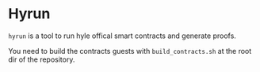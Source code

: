 # Hyrun

`hyrun` is a tool to run hyle offical smart contracts and generate proofs.

You need to build the contracts guests with `build_contracts.sh` at the root dir of the repository.
